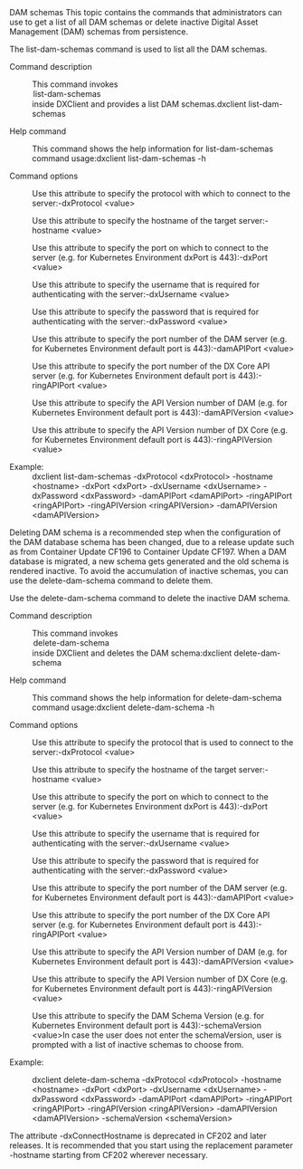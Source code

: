<?xml version="1.0" encoding="UTF-8"?>
<!DOCTYPE topic
  PUBLIC "-//OASIS//DTD DITA Topic//EN" "topic.dtd">
<topic id="damschemas" xml:lang="en-us">
    <title>DAM schemas | HCL Digital Experience</title>
    <titlealts>
        <navtitle>DAM schemas</navtitle>
    </titlealts>
    <shortdesc>This topic contains the commands that administrators can use to get a list of all DAM
        schemas or delete inactive <xref
            href="../digital_asset_mgmt/digital_asset_mgmt_overview.dita">Digital Asset
            Management</xref> (DAM) schemas from persistence.</shortdesc>
    <body>
        <section id="listdamschema">
            <title>Listing DAM schemas</title>
            <p>The <cmdname>list-dam-schemas</cmdname> command is used to list all the DAM
                schemas.</p>
            <dl id="dl_yyr_vwt_yqb">
                <dlentry>
                    <dt>Command description</dt>
                    <dd>
                        <p>This command invokes <option>list-dam-schemas</option> inside DXClient
                            and provides a list DAM
                            schemas.<codeblock id="codeblock_zyr_vwt_yqb">dxclient list-dam-schemas</codeblock></p>
                    </dd>
                </dlentry>
                <dlentry>
                    <dt>Help command</dt>
                    <dd>
                        <p>This command shows the help information for
                                <codeph>list-dam-schemas</codeph> command
                            usage:<codeblock id="codeblock_azr_vwt_yqb">dxclient list-dam-schemas -h</codeblock></p>
                    </dd>
                </dlentry>
                <dlentry>
                    <dt>Command options</dt>
                    <dd>
                        <p>Use this attribute to specify the protocol with which to connect to the
                            server:<codeblock id="codeblock_aqx_gyt_yqb">-dxProtocol &lt;value></codeblock></p>
                        <p>Use this attribute to specify the hostname of the target
                            server:<codeblock id="codeblock_avh_hyt_yqb">-hostname &lt;value></codeblock></p>
                        <p>Use this attribute to specify the port on which to connect to the server
                            (e.g. for Kubernetes Environment dxPort is
                            443):<codeblock id="codeblock_j44_hyt_yqb">-dxPort &lt;value></codeblock></p>
                        <p>Use this attribute to specify the username that is required for
                            authenticating with the
                            server:<codeblock id="codeblock_pq5_hyt_yqb">-dxUsername &lt;value> </codeblock></p>
                        <p>Use this attribute to specify the password that is required for
                            authenticating with the
                            server:<codeblock id="codeblock_tgb_3yt_yqb">-dxPassword &lt;value></codeblock></p>
                        <p>Use this attribute to specify the port number of the DAM server (e.g. for
                            Kubernetes Environment default port is
                            443):<codeblock id="codeblock_zhh_3yt_yqb">-damAPIPort &lt;value></codeblock></p>
                        <p>Use this attribute to specify the port number of the DX Core API server
                            (e.g. for Kubernetes Environment default port is
                            443):<codeblock id="codeblock_mnn_3yt_yqb">-ringAPIPort &lt;value></codeblock></p>
                        <p>Use this attribute to specify the API Version number of DAM (e.g. for
                            Kubernetes Environment default port is
                            443):<codeblock id="codeblock_yt1_syt_yqb">-damAPIVersion &lt;value></codeblock></p>
                        <p>Use this attribute to specify the API Version number of DX Core (e.g. for
                            Kubernetes Environment default port is
                            443):<codeblock id="codeblock_frn_tyt_yqb">-ringAPIVersion &lt;value></codeblock></p>
                    </dd>
                </dlentry>
                <dlentry>
                    <dt>Example:</dt>
                    <dd>
                        <codeblock id="codeblock_ifb_czt_yqb">dxclient list-dam-schemas -dxProtocol &lt;dxProtocol> -hostname &lt;hostname> -dxPort &lt;dxPort> -dxUsername &lt;dxUsername> -dxPassword &lt;dxPassword> -damAPIPort &lt;damAPIPort> -ringAPIPort &lt;ringAPIPort> -ringAPIVersion &lt;ringAPIVersion> -damAPIVersion &lt;damAPIVersion></codeblock>
                    </dd>
                </dlentry>
            </dl>
        </section>
        <section id="deletedamschema">
            <title>Deleting DAM schemas</title>
            <p>Deleting DAM schema is a recommended step when the configuration of the DAM database
                schema has been changed, due to a release update such as from Container Update CF196
                to Container Update CF197. When a DAM database is migrated, a new schema gets
                generated and the old schema is rendered inactive. To avoid the accumulation of
                inactive schemas, you can use the <cmdname>delete-dam-schema</cmdname> command to
                delete them.</p>
            <p>Use the <cmdname>delete-dam-schema</cmdname> command to delete the inactive DAM
                schema.</p>
            <dl>
                <dlentry>
                    <dt>Command description</dt>
                    <dd>
                        <p>This command invokes <option>delete-dam-schema</option> inside DXClient
                            and deletes the DAM
                            schema:<codeblock>dxclient delete-dam-schema</codeblock></p>
                    </dd>
                </dlentry>
                <dlentry>
                    <dt>Help command</dt>
                    <dd>
                        <p>This command shows the help information for
                                <codeph>delete-dam-schema</codeph> command
                            usage:<codeblock>dxclient delete-dam-schema -h</codeblock></p>
                    </dd>
                </dlentry>
                <dlentry>
                    <dt>Command options</dt>
                    <dd>
                        <p>Use this attribute to specify the protocol that is used to connect to the
                            server:<codeblock id="codeblock_kmd_ppx_mqb">-dxProtocol &lt;value></codeblock></p>
                        <p>Use this attribute to specify the hostname of the target
                            server:<codeblock id="codeblock_vpg_qpx_mqb">-hostname &lt;value></codeblock></p>
                        <p>Use this attribute to specify the port on which to connect to the server
                            (e.g. for Kubernetes Environment dxPort is
                            443):<codeblock id="codeblock_ks1_rpx_mqb">-dxPort &lt;value></codeblock></p>
                        <p>Use this attribute to specify the username that is required for
                            authenticating with the
                            server:<codeblock id="codeblock_ajb_spx_mqb">-dxUsername &lt;value> </codeblock></p>
                        <p>Use this attribute to specify the password that is required for
                            authenticating with the
                            server:<codeblock id="codeblock_avw_spx_mqb">-dxPassword &lt;value></codeblock></p>
                        <p>Use this attribute to specify the port number of the DAM server (e.g. for
                            Kubernetes Environment default port is
                            443):<codeblock id="codeblock_hdp_5px_mqb">-damAPIPort &lt;value></codeblock></p>
                        <p>Use this attribute to specify the port number of the DX Core API server
                            (e.g. for Kubernetes Environment default port is
                            443):<codeblock id="codeblock_tkq_1qx_mqb">-ringAPIPort &lt;value></codeblock></p>
                        <p>Use this attribute to specify the API Version number of DAM (e.g. for
                            Kubernetes Environment default port is
                            443):<codeblock id="codeblock_t5s_cqx_mqb">-damAPIVersion &lt;value></codeblock></p>
                        <p>Use this attribute to specify the API Version number of DX Core (e.g. for
                            Kubernetes Environment default port is
                            443):<codeblock id="codeblock_ds5_dqx_mqb">-ringAPIVersion &lt;value></codeblock></p>
                        <p>Use this attribute to specify the DAM Schema Version (e.g. for Kubernetes
                            Environment default port is
                                443):<codeblock id="codeblock_wbs_fqx_mqb">-schemaVersion &lt;value></codeblock><note
                                id="note_my4_gqx_mqb">In case the user does not enter the
                                    <codeph>schemaVersion</codeph>, user is prompted with a list of
                                inactive schemas to choose from.</note></p>
                    </dd>
                </dlentry>
                <dlentry>
                    <dt>Example:</dt>
                    <dd>
                        <p>
                            <codeblock>dxclient delete-dam-schema -dxProtocol &lt;dxProtocol> -hostname &lt;hostname> -dxPort &lt;dxPort> -dxUsername &lt;dxUsername> -dxPassword &lt;dxPassword> -damAPIPort &lt;damAPIPort> -ringAPIPort &lt;ringAPIPort> -ringAPIVersion &lt;ringAPIVersion> -damAPIVersion &lt;damAPIVersion> -schemaVersion &lt;schemaVersion></codeblock>
                        </p>
                    </dd>
                </dlentry>
            </dl>
        </section>
        <p>
            <note>The attribute <codeph>-dxConnectHostname</codeph> is deprecated in CF202 and later
                releases. It is recommended that you start using the replacement parameter
                    <codeph>-hostname</codeph> starting from CF202 wherever necessary.</note>
        </p>
    </body>
</topic>
